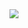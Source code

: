 <!-- ### Hi there 👋 -->
<img src="https://i.imgur.com/gQpaU3P.gif">

<!--
[![Anurag's github stats](https://github-readme-stats.vercel.app/api?username=jademnp&show_icons=true&hide_rank=true)](https://github.com/anuraghazra/github-readme-stats)

[![Top Langs](https://github-readme-stats.vercel.app/api/top-langs/?username=jademnp)](https://github.com/anuraghazra/github-readme-stats)
-->

<!--
**jademnp/jademnp** is a ✨ _special_ ✨ repository because its `README.md` (this file) appears on your GitHub profile.

Here are some ideas to get you started:

- 🔭 I’m currently working on ...
- 🌱 I’m currently learning ...
- 👯 I’m looking to collaborate on ...
- 🤔 I’m looking for help with ...
- 💬 Ask me about ...
- 📫 How to reach me: ...
- 😄 Pronouns: ...
- ⚡ Fun fact: ...
-->
